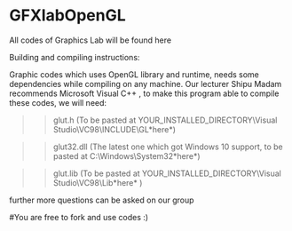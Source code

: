 # GFXlabOpenGL
All codes of Graphics Lab will be found here

Building and compiling instructions:

Graphic codes which uses OpenGL library and runtime, needs some dependencies while compiling on any machine.
Our lecturer Shipu Madam recommends Microsoft Visual C++ , to make this program able to compile these codes, we will need:

>>glut.h (To be pasted at YOUR_INSTALLED_DIRECTORY\Visual Studio\VC98\INCLUDE\GL\*here*)

>>glut32.dll (The latest one which got Windows 10 support, to be pasted at C:\Windows\System32\*here*)

>>glut.lib (To be pasted at YOUR_INSTALLED_DIRECTORY\Visual Studio\VC98\Lib\*here* )


further more questions can be asked on our group

#You are free to fork and use codes :) 
